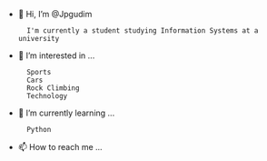 - 👋 Hi, I’m @Jpgudim

        I'm currently a student studying Information Systems at a university
        
- 👀 I’m interested in ...

        Sports
        Cars
        Rock Climbing
        Technology
        
- 🌱 I’m currently learning ...
  
        Python
        
- 📫 How to reach me ...

<!---
Jpgudim/Jpgudim is a ✨ special ✨ repository because its `README.md` (this file) appears on your GitHub profile.
You can click the Preview link to take a look at your changes.
--->

